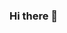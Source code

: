 ### Hi there 👋

<!--
**Guilhermeapri/Guilhermeapri** is a ✨ _special_ ✨ repository because its `README.md` (this file) appears on your GitHub profile.

Here are some ideas to get you started:

- 🔭 Atualmente estou trabalhando em .LANCHES
- 🌱 Atualmente estou atualizando ..não 
- 👯 Estou pesquisando em...
- 🤔 Estou tentando ajuda com...hacker 
- 💬 Pergunte-me sobre ...
- 📫 How to reach me: ...
- 😄 Pronouns: ...
- ⚡ Fun fact: ...
-->
